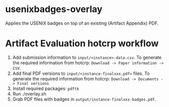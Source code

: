 # usenixbadges-overlay
Applies the USENIX badges on top of an existing (Artifact Appendix) PDF.

# Artifact Evaluation hotcrp workflow
1. Add submission information to `input/<instance>-data.csv`. To generate the required information from hotcrp: `Download -> Paper information -> CSV`.
2. Add final PDF versions to `input/<instance-finalxxx.pdf>` files. To generate the required information from hotcrp: `Download -> Documents -> Final versions`
3. Install required packages: `pdftk`
4. Run ./overlay.sh <instance>
5. Grab PDF files with badges in `output/instance-finalxxx-badges.pdf`.
